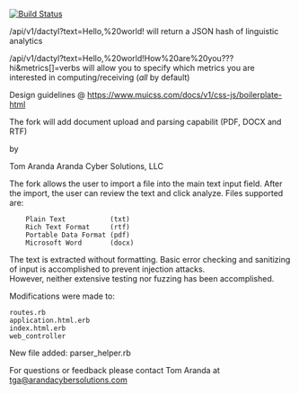[![Build Status](https://travis-ci.org/indentlabs/dactyl.svg)](https://travis-ci.org/indentlabs/dactyl)

/api/v1/dactyl?text=Hello,%20world! will return a JSON hash of linguistic analytics

/api/v1/dactyl?text=Hello,%20world!How%20are%20you???hi&metrics[]=verbs will allow you to specify which metrics you are interested in computing/receiving (_all_ by default)

Design guidelines @ https://www.muicss.com/docs/v1/css-js/boilerplate-html

The fork will add document upload and parsing capabilit (PDF, DOCX and RTF)

by

Tom Aranda
Aranda Cyber Solutions, LLC

The fork allows the user to import a file into the main text input field.  After the import, the user can review the text and click analyze.  Files supported are:

		Plain Text           (txt)
		Rich Text Format     (rtf)
		Portable Data Format (pdf)
		Microsoft Word       (docx)

The text is extracted without formatting.  Basic error checking and sanitizing of input is accomplished to prevent injection attacks.  
However, neither extensive testing nor fuzzing has been accomplished.

Modifications were made to:
 
 	routes.rb
 	application.html.erb
 	index.html.erb
 	web_controller  

New file added:
  parser_helper.rb

For questions or feedback please contact Tom Aranda at tga@arandacybersolutions.com